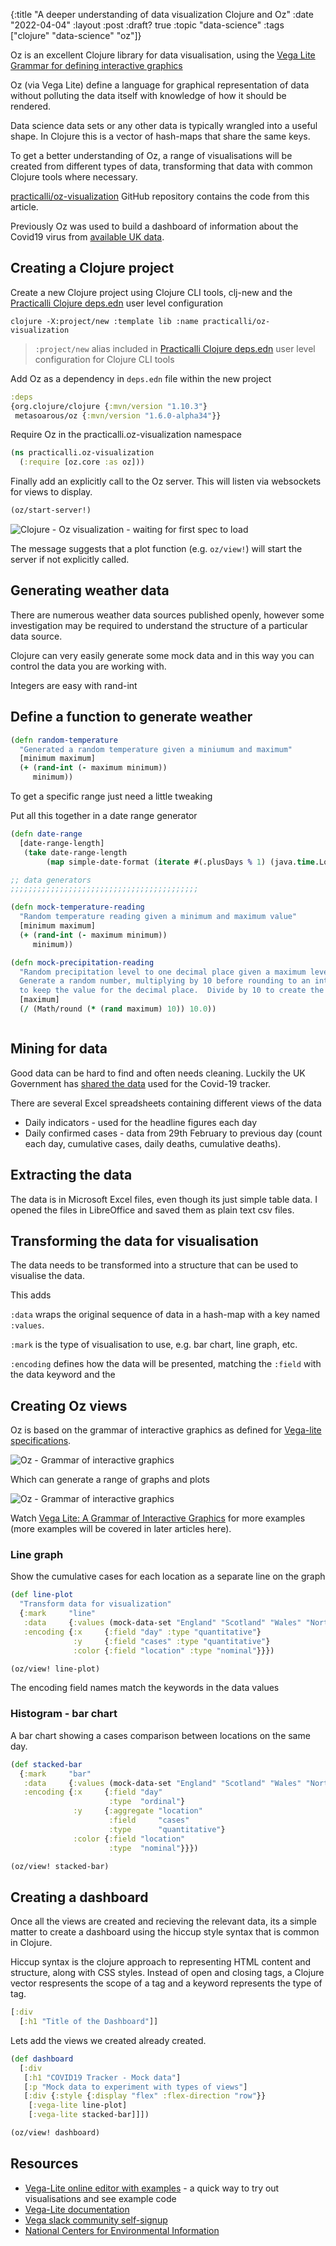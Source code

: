 {:title "A deeper understanding of data visualization Clojure and Oz"
 :date "2022-04-04"
 :layout :post
 :draft? true
 :topic "data-science"
 :tags  ["clojure" "data-science" "oz"]}

Oz is an excellent Clojure library for data visualisation, using the [Vega Lite Grammar for defining interactive graphics](https://vega.github.io/editor/#/custom/vega-lite)

Oz (via Vega Lite) define a language for graphical representation of data without polluting the data itself with knowledge of how it should be rendered.

Data science data sets or any other data is typically wrangled into a useful shape.  In Clojure this is a vector of hash-maps that share the same keys.

To get a better understanding of Oz, a range of visualisations will be created from different types of data, transforming that data with common Clojure tools where necessary.

[practicalli/oz-visualization](https://github.com/practicalli/oz-visualisations) GitHub repository contains the code from this article.

Previously Oz was used to build a dashboard of information about the Covid19 virus from [available UK data](https://www.gov.uk/government/publications/covid-19-track-coronavirus-cases).

<!-- more -->

<!-- TODO: define a dataset to show off basic features of Oz -->
<!-- TODO: use data set from UK government to create Covid19 dashboard
     - then generalise the dashboard for different countries
     - may required additional data wrangling -->

## Creating a Clojure project
Create a new Clojure project using Clojure CLI tools, clj-new and the  [Practicalli Clojure deps.edn](http://practicalli.github.io/clojure/getting-started/install-clojure.html) user level configuration

```shell
clojure -X:project/new :template lib :name practicalli/oz-visualization
```

> `:project/new` alias included in [Practicalli Clojure deps.edn](http://practicalli.github.io/clojure/getting-started/install-clojure.html) user level configuration for Clojure CLI tools

Add Oz as a dependency in `deps.edn` file within the new project

```clojure
:deps
{org.clojure/clojure {:mvn/version "1.10.3"}
 metasoarous/oz {:mvn/version "1.6.0-alpha34"}}
```

Require Oz in the practicalli.oz-visualization namespace

```clojure
(ns practicalli.oz-visualization
  (:require [oz.core :as oz]))
```

Finally add an explicitly call to the Oz server.  This will listen via websockets for views to display.

```clojure
(oz/start-server!)
```

![Clojure - Oz visualization - waiting for first spec to load](/images/clojure-oz-start-server-website-placeholder.png)

The message suggests that a plot function (e.g. `oz/view!`) will start the server if not explicitly called.


## Generating weather data

There are numerous weather data sources published openly, however some investigation may be required to understand the structure of a particular data source.

Clojure can very easily generate some mock data and in this way you can control the data you are working with.

Integers are easy with rand-int

## Define a function to generate weather

```clojure
(defn random-temperature
  "Generated a random temperature given a miniumum and maximum"
  [minimum maximum]
  (+ (rand-int (- maximum minimum))
     minimum))
```

To get a specific range just need a little tweaking



Put all this together in a date range generator

```clojure
(defn date-range
  [date-range-length]
   (take date-range-length
        (map simple-date-format (iterate #(.plusDays % 1) (java.time.LocalDate/now)))))
```


```clojure
;; data generators
;;;;;;;;;;;;;;;;;;;;;;;;;;;;;;;;;;;;;;;;;;

(defn mock-temperature-reading
  "Random temperature reading given a minimum and maximum value"
  [minimum maximum]
  (+ (rand-int (- maximum minimum))
     minimum))

(defn mock-precipitation-reading
  "Random precipitation level to one decimal place given a maximum level.
  Generate a random number, multiplying by 10 before rounding to an integer
  to keep the value for the decimal place.  Divide by 10 to create the decimal number"
  [maximum]
  (/ (Math/round (* (rand maximum) 10)) 10.0))



```



## Mining for data
Good data can be hard to find and often needs cleaning.  Luckily the UK Government has [shared the data](https://www.gov.uk/government/publications/covid-19-track-coronavirus-cases) used for the Covid-19 tracker.

There are several Excel spreadsheets containing different views of the data

* Daily indicators - used for the headline figures each day
* Daily confirmed cases - data from 29th February to previous day (count each day, cumulative cases, daily deaths, cumulative deaths).



## Extracting the data
The data is in Microsoft Excel files, even though its just simple table data.  I opened the files in LibreOffice and saved them as plain text csv files.


## Transforming the data for visualisation
The data needs to be transformed into a structure that can be used to visualise the data.

This adds

`:data` wraps the original sequence of data in a hash-map with a key named `:values`.

`:mark` is the type of visualisation to use, e.g. bar chart, line graph, etc.

`:encoding` defines how the data will be presented, matching the `:field` with the data keyword and the


## Creating Oz views
Oz is based on the grammar of interactive graphics as defined for [Vega-lite specifications](https://vega.github.io/vega-lite/docs/).

![Oz - Grammar of interactive graphics](/images/oz-grammar-of-graphics-data-types.png)

Which can generate a range of graphs and plots

![Oz - Grammar of interactive graphics](/images/oz-grammar-of-graphics-graph-types.png)

Watch [Vega Lite: A Grammar of Interactive Graphics](https://www.youtube.com/watch?v=9uaHRWj04D4) for more examples (more examples will be covered in later articles here).

### Line graph
Show the cumulative cases for each location as a separate line on the graph

```clojure
(def line-plot
  "Transform data for visualization"
  {:mark     "line"
   :data     {:values (mock-data-set "England" "Scotland" "Wales" "Northern Ireland")}
   :encoding {:x     {:field "day" :type "quantitative"}
              :y     {:field "cases" :type "quantitative"}
              :color {:field "location" :type "nominal"}}})

(oz/view! line-plot)
```

The encoding field names match the keywords in the data values


### Histogram - bar chart
A bar chart showing a cases comparison between locations on the same day.

```clojure
(def stacked-bar
  {:mark     "bar"
   :data     {:values (mock-data-set "England" "Scotland" "Wales" "Norther Ireland")}
   :encoding {:x     {:field "day"
                      :type  "ordinal"}
              :y     {:aggregate "location"
                      :field     "cases"
                      :type      "quantitative"}
              :color {:field "location"
                      :type  "nominal"}}})

(oz/view! stacked-bar)
```

## Creating a dashboard
Once all the views are created and recieving the relevant data, its a simple matter to create a dashboard using the hiccup style syntax that is common in Clojure.

Hiccup syntax is the clojure approach to representing HTML content and structure,  along with CSS styles.  Instead of open and closing tags, a Clojure vector respresents the scope of a tag and a keyword represents the type of tag.
```clojure
[:div
  [:h1 "Title of the Dashboard"]]
```

Lets add the views we created already created.

```clojure
(def dashboard
  [:div
   [:h1 "COVID19 Tracker - Mock data"]
   [:p "Mock data to experiment with types of views"]
   [:div {:style {:display "flex" :flex-direction "row"}}
    [:vega-lite line-plot]
    [:vega-lite stacked-bar]]])

(oz/view! dashboard)
```


## Resources
* [Vega-Lite online editor with examples](https://vega.github.io/editor/#/custom/vega-lite) - a quick way to try out visualisations and see example code
* [Vega-Lite documentation](https://vega.github.io/vega-lite/docs/)
* [Vega slack community self-signup](https://communityinviter.com/apps/vega-js/join)
* [National Centers for Environmental Information](https://www.ncdc.noaa.gov/cdo-web/datasets)
